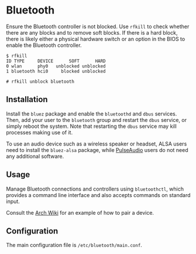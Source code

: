 # Bluetooth

Ensure the Bluetooth controller is not blocked. Use `rfkill` to check whether
there are any blocks and to remove soft blocks. If there is a hard block, there
is likely either a physical hardware switch or an option in the BIOS to enable
the Bluetooth controller.

```
$ rfkill
ID TYPE     DEVICE      SOFT      HARD
0 wlan      phy0   unblocked unblocked
1 bluetooth hci0     blocked unblocked

# rfkill unblock bluetooth
```

## Installation

Install the `bluez` package and enable the `bluetoothd` and `dbus` services.
Then, add your user to the `bluetooth` group and restart the `dbus` service, or
simply reboot the system. Note that restarting the `dbus` service may kill
processes making use of it.

To use an audio device such as a wireless speaker or headset, ALSA users need to
install the `bluez-alsa` package, while [PulseAudio](./media/pulseaudio.md)
users do not need any additional software.

## Usage

Manage Bluetooth connections and controllers using `bluetoothctl`, which
provides a command line interface and also accepts commands on standard input.

Consult the [Arch Wiki](https://wiki.archlinux.org/index.php/Bluetooth#Pairing)
for an example of how to pair a device.

## Configuration

The main configuration file is `/etc/bluetooth/main.conf`.
